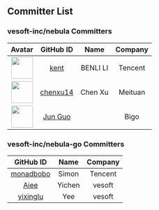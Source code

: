 ## Committer List

### vesoft-inc/nebula Committers

| Avatar | GitHub ID| Name |Company|
| :--:|:------------------------------------:|:------------:|:-------------:|
|<a href="https://github.com/xuguruogu" target="_blank"><img src="https://avatars.githubusercontent.com/u/6092236" width="50" height="50"></a>| [kent](https://github.com/xuguruogu)   |  BENLI LI   | Tencent      |
| <a href="https://github.com/datian9966" target="_blank"><img src="https://avatars.githubusercontent.com/u/47170471" width="50" height="50"></a> |[chenxu14](https://github.com/chenxu14) | Chen Xu | Meituan |
| <a href="https://github.com/guojun85" target="_blank"><img src="https://avatars.githubusercontent.com/u/5196917" width="50" height="50"></a> |[Jun Guo](https://github.com/guojun85) |  | Bigo |


### vesoft-inc/nebula-go Committers

|                    GitHub ID                    |  Name  | Company |
| :---------------------------------------------: | :----: | :-----: |
| [monadbobo](https://github.com/monadbobo)| Simon | Tencent |
| [Aiee](https://github.com/Aiee)| Yichen | vesoft |
| [yixinglu](https://github.com/yixinglu)| Yee | vesoft |
